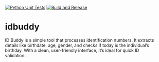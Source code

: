 [![Python Unit Tests](https://github.com/2brackets/idbuddy/actions/workflows/python-test.yml/badge.svg?branch=main)](https://github.com/2brackets/idbuddy/actions/workflows/python-test.yml) [![Build and Release](https://github.com/2brackets/idbuddy/actions/workflows/build.yml/badge.svg?branch=main)](https://github.com/2brackets/idbuddy/actions/workflows/build.yml)

# idbuddy
ID Buddy is a simple tool that processes identification numbers. It extracts details like birthdate, age, gender, and checks if today is the individual’s birthday. With a clean, user-friendly interface, it’s ideal for quick ID validation.
